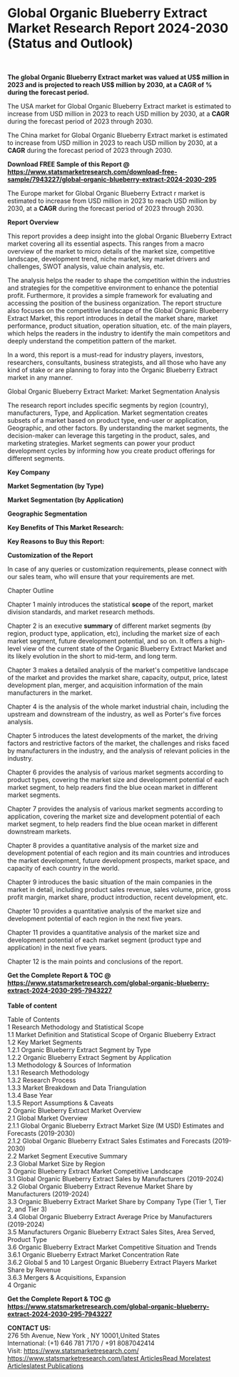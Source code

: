 <h1>Global Organic Blueberry Extract Market Research Report 2024-2030 (Status and Outlook)</h1><br/><p><strong>The global Organic Blueberry Extract market was valued at US$ million in 2023 and is projected to reach US$ million by 2030, at a <strong>CAGR</strong> of % during the forecast period.</strong></p><p>The USA market for Global Organic Blueberry Extract market is estimated to increase from USD million in 2023 to reach USD million by 2030, at a <strong>CAGR</strong> during the forecast period of 2023 through 2030.</p><p>The China market for Global Organic Blueberry Extract market is estimated to increase from USD million in 2023 to reach USD million by 2030, at a <strong>CAGR</strong> during the forecast period of 2023 through 2030.</p><p><strong>Download FREE Sample of this Report @ <a href="https://www.statsmarketresearch.com/download-free-sample/7943227/global-organic-blueberry-extract-2024-2030-295">https://www.statsmarketresearch.com/download-free-sample/7943227/global-organic-blueberry-extract-2024-2030-295</a></strong></p><p>The Europe market for Global Organic Blueberry Extract r market is estimated to increase from USD million in 2023 to reach USD million by 2030, at a <strong>CAGR</strong> during the forecast period of 2023 through 2030.</p><p><strong>Report Overview</strong></p><p>This report provides a deep insight into the global Organic Blueberry Extract market covering all its essential aspects. This ranges from a macro overview of the market to micro details of the market size, competitive landscape, development trend, niche market, key market drivers and challenges, SWOT analysis, value chain analysis, etc.</p><p>The analysis helps the reader to shape the competition within the industries and strategies for the competitive environment to enhance the potential profit. Furthermore, it provides a simple framework for evaluating and accessing the position of the business organization. The report structure also focuses on the competitive landscape of the Global Organic Blueberry Extract Market, this report introduces in detail the market share, market performance, product situation, operation situation, etc. of the main players, which helps the readers in the industry to identify the main competitors and deeply understand the competition pattern of the market.</p><p>In a word, this report is a must-read for industry players, investors, researchers, consultants, business strategists, and all those who have any kind of stake or are planning to foray into the Organic Blueberry Extract market in any manner.</p><p>Global Organic Blueberry Extract Market: Market Segmentation Analysis</p><p>The research report includes specific segments by region (country), manufacturers, Type, and Application. Market segmentation creates subsets of a market based on product type, end-user or application, Geographic, and other factors. By understanding the market segments, the decision-maker can leverage this targeting in the product, sales, and marketing strategies. Market segments can power your product development cycles by informing how you create product offerings for different segments.</p><p><strong>Key Company</strong></p><p><strong>Market Segmentation (by Type)</strong></p><p><strong>Market Segmentation (<strong>by Application</strong>)</strong></p><p><strong>Geographic Segmentation</strong></p><p><strong>Key Benefits of This Market Research:</strong></p><p><strong>Key <strong>Reasons to Buy</strong> this Report:</strong></p><p><strong>Customization of the Report</strong></p><p>In case of any queries or customization requirements, please connect with our sales team, who will ensure that your requirements are met.</p><p>Chapter Outline</p><p>Chapter 1 mainly introduces the statistical <strong>scope</strong> of the report, market division standards, and market research methods.</p><p>Chapter 2 is an executive <strong>summary</strong> of different market segments (by region, product type, application, etc), including the market size of each market segment, future development potential, and so on. It offers a high-level view of the current state of the Organic Blueberry Extract Market and its likely evolution in the short to mid-term, and long term.</p><p>Chapter 3 makes a detailed analysis of the market's competitive landscape of the market and provides the market share, capacity, output, price, latest development plan, merger, and acquisition information of the main manufacturers in the market.</p><p>Chapter 4 is the analysis of the whole market industrial chain, including the upstream and downstream of the industry, as well as Porter's five forces analysis.</p><p>Chapter 5 introduces the latest developments of the market, the driving factors and restrictive factors of the market, the challenges and risks faced by manufacturers in the industry, and the analysis of relevant policies in the industry.</p><p>Chapter 6 provides the analysis of various market segments according to product types, covering the market size and development potential of each market segment, to help readers find the blue ocean market in different market segments.</p><p>Chapter 7 provides the analysis of various market segments according to application, covering the market size and development potential of each market segment, to help readers find the blue ocean market in different downstream markets.</p><p>Chapter 8 provides a quantitative analysis of the market size and development potential of each region and its main countries and introduces the market development, future development prospects, market space, and capacity of each country in the world.</p><p>Chapter 9 introduces the basic situation of the main companies in the market in detail, including product sales revenue, sales volume, price, gross profit margin, market share, product introduction, recent development, etc.</p><p>Chapter 10 provides a quantitative analysis of the market size and development potential of each region in the next five years.</p><p>Chapter 11 provides a quantitative analysis of the market size and development potential of each market segment (product type and application) in the next five years.</p><p>Chapter 12 is the main points and conclusions of the report.</p><div><b>Get the Complete Report & TOC @ <a href="https://www.statsmarketresearch.com/global-organic-blueberry-extract-2024-2030-295-7943227">https://www.statsmarketresearch.com/global-organic-blueberry-extract-2024-2030-295-7943227</a></b></div><br><b>Table of content</b><p>Table of Contents<br />1 Research Methodology and Statistical Scope<br />1.1 Market Definition and Statistical Scope of Organic Blueberry Extract<br />1.2 Key Market Segments<br />1.2.1 Organic Blueberry Extract Segment by Type<br />1.2.2 Organic Blueberry Extract Segment by Application<br />1.3 Methodology & Sources of Information<br />1.3.1 Research Methodology<br />1.3.2 Research Process<br />1.3.3 Market Breakdown and Data Triangulation<br />1.3.4 Base Year<br />1.3.5 Report Assumptions & Caveats<br />2 Organic Blueberry Extract Market Overview<br />2.1 Global Market Overview<br />2.1.1 Global Organic Blueberry Extract Market Size (M USD) Estimates and Forecasts (2019-2030)<br />2.1.2 Global Organic Blueberry Extract Sales Estimates and Forecasts (2019-2030)<br />2.2 Market Segment Executive Summary<br />2.3 Global Market Size by Region<br />3 Organic Blueberry Extract Market Competitive Landscape<br />3.1 Global Organic Blueberry Extract Sales by Manufacturers (2019-2024)<br />3.2 Global Organic Blueberry Extract Revenue Market Share by Manufacturers (2019-2024)<br />3.3 Organic Blueberry Extract Market Share by Company Type (Tier 1, Tier 2, and Tier 3)<br />3.4 Global Organic Blueberry Extract Average Price by Manufacturers (2019-2024)<br />3.5 Manufacturers Organic Blueberry Extract Sales Sites, Area Served, Product Type<br />3.6 Organic Blueberry Extract Market Competitive Situation and Trends<br />3.6.1 Organic Blueberry Extract Market Concentration Rate<br />3.6.2 Global 5 and 10 Largest Organic Blueberry Extract Players Market Share by Revenue<br />3.6.3 Mergers & Acquisitions, Expansion<br />4 Organic<br><div><b>Get the Complete Report & TOC @ <a href="https://www.statsmarketresearch.com/global-organic-blueberry-extract-2024-2030-295-7943227">https://www.statsmarketresearch.com/global-organic-blueberry-extract-2024-2030-295-7943227</a></b></div></p> <b>CONTACT US:</b><br>276 5th Avenue, New York , NY 10001,United States<br>International: (+1) 646 781 7170 / +91 8087042414<br>Visit: <a href="https://www.statsmarketresearch.com/">https://www.statsmarketresearch.com/</a><br><a href="https://gyeongbokgung.com">https://www.statsmarketresearch.com/</a><a href="https://hallyeomaritime.com">latest Articles</a><a href="https://jingwansa.com">Read More</a><a href=https://nguoiviet.jp/">latest Articles</a><a href="https://www.intelmarketresearch.com/">latest Publications</a>